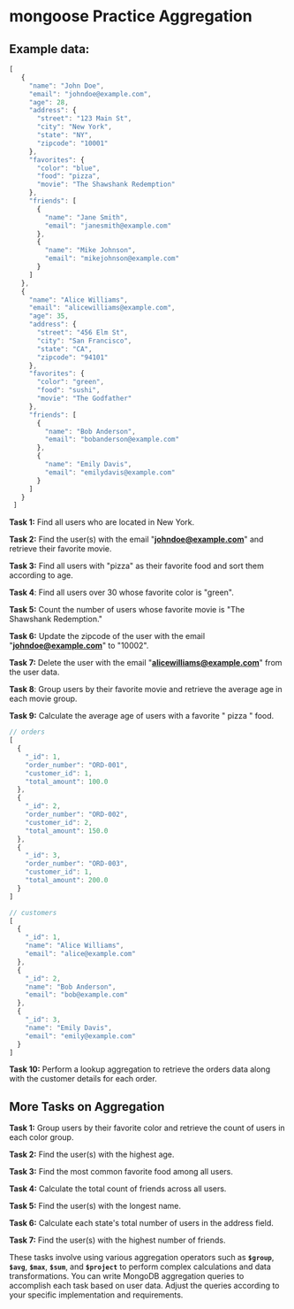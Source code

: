 # mongoose Practice Aggregation
## Example data:

```js
[
   {
     "name": "John Doe",
     "email": "johndoe@example.com",
     "age": 28,
     "address": {
       "street": "123 Main St",
       "city": "New York",
       "state": "NY",
       "zipcode": "10001"
     },
     "favorites": {
       "color": "blue",
       "food": "pizza",
       "movie": "The Shawshank Redemption"
     },
     "friends": [
       {
         "name": "Jane Smith",
         "email": "janesmith@example.com"
       },
       {
         "name": "Mike Johnson",
         "email": "mikejohnson@example.com"
       }
     ]
   },
   {
     "name": "Alice Williams",
     "email": "alicewilliams@example.com",
     "age": 35,
     "address": {
       "street": "456 Elm St",
       "city": "San Francisco",
       "state": "CA",
       "zipcode": "94101"
     },
     "favorites": {
       "color": "green",
       "food": "sushi",
       "movie": "The Godfather"
     },
     "friends": [
       {
         "name": "Bob Anderson",
         "email": "bobanderson@example.com"
       },
       {
         "name": "Emily Davis",
         "email": "emilydavis@example.com"
       }
     ]
   }
 ]
```

**Task 1:** Find all users who are located in New York.

**Task 2:** Find the user(s) with the email "**[johndoe@example.com](mailto:johndoe@example.com)**" and retrieve their favorite movie.

**Task 3:** Find all users with "pizza" as their favorite food and sort them according to age.

**Task 4**: Find all users over 30 whose favorite color is "green".

**Task 5:** Count the number of users whose favorite movie is "The Shawshank Redemption."

**Task 6:** Update the zipcode of the user with the email "**[johndoe@example.com](mailto:johndoe@example.com)**" to "10002".

**Task 7:** Delete the user with the email "**[alicewilliams@example.com](mailto:alicewilliams@example.com)**" from the user data.

**Task 8**: Group users by their favorite movie and retrieve the average age in each movie group.

**Task 9:** Calculate the average age of users with a favorite " pizza " food.

```js
// orders
[
  {
    "_id": 1,
    "order_number": "ORD-001",
    "customer_id": 1,
    "total_amount": 100.0
  },
  {
    "_id": 2,
    "order_number": "ORD-002",
    "customer_id": 2,
    "total_amount": 150.0
  },
  {
    "_id": 3,
    "order_number": "ORD-003",
    "customer_id": 1,
    "total_amount": 200.0
  }
]

// customers
[
  {
    "_id": 1,
    "name": "Alice Williams",
    "email": "alice@example.com"
  },
  {
    "_id": 2,
    "name": "Bob Anderson",
    "email": "bob@example.com"
  },
  {
    "_id": 3,
    "name": "Emily Davis",
    "email": "emily@example.com"
  }
]
```

**Task 10:** Perform a lookup aggregation to retrieve the orders data along with the customer details for each order.

## More Tasks on Aggregation

**Task 1:** Group users by their favorite color and retrieve the count of users in each color group.

**Task 2:** Find the user(s) with the highest age.

**Task 3:** Find the most common favorite food among all users.

**Task 4:** Calculate the total count of friends across all users.

**Task 5:** Find the user(s) with the longest name.

**Task 6:** Calculate each state's total number of users in the address field.

**Task 7:** Find the user(s) with the highest number of friends.

These tasks involve using various aggregation operators such as **`$group`**, **`$avg`**, **`$max`**, **`$sum`**, and **`$project`** to perform complex calculations and data transformations. You can write MongoDB aggregation queries to accomplish each task based on user data. Adjust the queries according to your specific implementation and requirements.